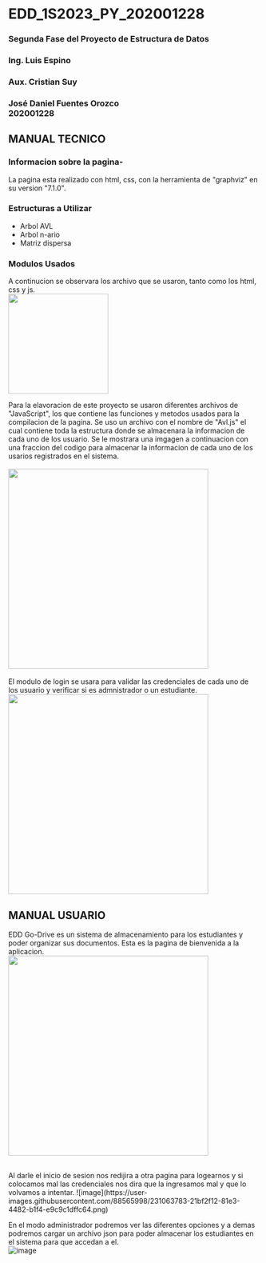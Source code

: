 # EDD_1S2023_PY_202001228
### Segunda Fase del Proyecto de Estructura de Datos
### Ing. Luis Espino 
### Aux. Cristian Suy
### José Daniel  Fuentes Orozco<br>202001228

## MANUAL TECNICO
### Informacion sobre la pagina-
<p>La pagina esta realizado con html, css, con la herramienta de "graphviz" en su version "7.1.0".</p>

### Estructuras a Utilizar
* Arbol AVL
* Arbol n-ario
* Matriz dispersa

### Modulos Usados
A continucion se observara los archivo que se usaron, tanto como los html, css y js.
<br>
<img align='center' src="https://user-images.githubusercontent.com/88565998/231058551-98904f03-b14e-4a3d-bc8a-8db35ba6428b.png" width="200"><br>

Para la elavoracion de este proyecto se usaron diferentes archivos de "JavaScript", los que contiene las funciones y metodos usados para la compilacion de la pagina.
Se uso un archivo con el nombre de "Avl.js" el cual contiene toda la estructura donde se almacenara la informacion de cada uno de los usuario.
Se le mostrara una imgagen a continuacion con una fraccion del codigo para almacenar la informacion de cada uno de los usarios registrados en el sistema.
<br>
<br>
<img align='center' src="https://user-images.githubusercontent.com/88565998/231058258-2b6f36e1-1b2c-4306-bb08-5a9a834ba187.png" width="400"><br>
<br>
El modulo de login se usara para validar las credenciales de cada uno de los usuario y verificar si es admnistrador o un estudiante.
<br>
<img align='center' src="https://user-images.githubusercontent.com/88565998/231061740-5f079663-425c-4f75-8c08-dd9ee7f54cac.png" width="400"><br>


## MANUAL USUARIO
EDD Go-Drive es un sistema de almacenamiento para los estudiantes y poder organizar sus documentos. Esta es la pagina de bienvenida a la aplicacion.
<br>
<img align='center' src="https://user-images.githubusercontent.com/88565998/231063559-ac3aef41-66a0-4ff8-8141-74b44c3f756a.png" width="400"><br>

<br>
Al darle el inicio de sesion nos redijira a otra pagina para logearnos y si colocamos mal las credenciales nos dira que la ingresamos mal y que lo volvamos a intentar.
![image](https://user-images.githubusercontent.com/88565998/231063783-21bf2f12-81e3-4482-b1f4-e9c9c1dffc64.png)
<br>

En el modo administrador podremos ver las diferentes opciones y a demas podremos cargar un archivo json para poder almacenar los estudiantes en el sistema para que accedan a el.<br>
![image](https://user-images.githubusercontent.com/88565998/231064167-7b764891-792f-4160-9062-c49a98a99cb1.png)


